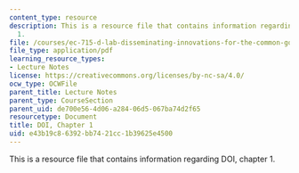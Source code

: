 ```yaml
---
content_type: resource
description: This is a resource file that contains information regarding DOI, chapter
  1.
file: /courses/ec-715-d-lab-disseminating-innovations-for-the-common-good-spring-2007/e43b19c86392bb7421cc1b39625e4500_MITEC_715S07_lec2b.pdf
file_type: application/pdf
learning_resource_types:
- Lecture Notes
license: https://creativecommons.org/licenses/by-nc-sa/4.0/
ocw_type: OCWFile
parent_title: Lecture Notes
parent_type: CourseSection
parent_uid: de700e56-4d06-a284-06d5-067ba74d2f65
resourcetype: Document
title: DOI, Chapter 1
uid: e43b19c8-6392-bb74-21cc-1b39625e4500
---
```

This is a resource file that contains information regarding DOI, chapter 1.